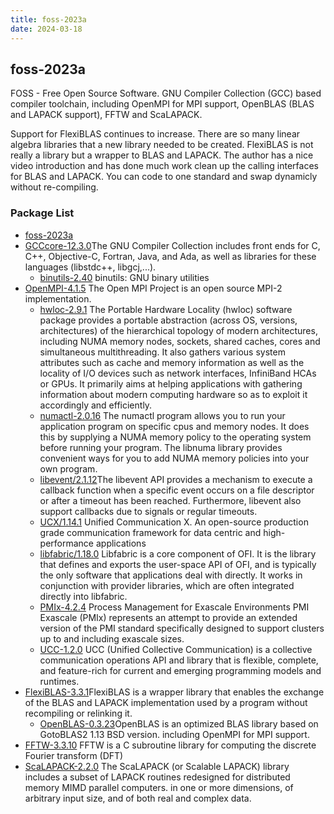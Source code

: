 ```yaml
---
title: foss-2023a
date: 2024-03-18
---
```


## foss-2023a
 FOSS - Free Open Source Software. GNU Compiler Collection (GCC) based compiler toolchain, including
 OpenMPI for MPI support, OpenBLAS (BLAS and LAPACK support), FFTW and ScaLAPACK.

 Support for FlexiBLAS continues to increase. There are so many linear algebra libraries that a new library needed to
be created. FlexiBLAS is not really a library but a wrapper to BLAS and LAPACK. The author has a nice video introduction and has done much work clean up the calling interfaces for BLAS and LAPACK. You can code to one standard and swap dynamicly without re-compiling.

### Package List
 * [foss-2023a](https://raw.githubusercontent.com/easybuilders/easybuild-easyconfigs/main/easybuild/easyconfigs/f/foss/foss-2023a.eb)
 * [GCCcore-12.3.0](https://gcc.gnu.org/)The GNU Compiler Collection includes front ends for
 C, C++, Objective-C, Fortran, Java, and Ada, as well as libraries for these languages (libstdc++, libgcj,...).
   * [binutils-2.40](http://directory.fsf.org/project/binutils/) binutils: GNU binary utilities
 * [OpenMPI-4.1.5](http://www.open-mpi.org/) The Open MPI Project is an open source MPI-2 implementation.
   * [hwloc-2.9.1](http://www.open-mpi.org/projects/hwloc/) The Portable Hardware Locality (hwloc) software package
      provides a portable abstraction (across OS, versions, architectures) of the hierarchical topology of 
      modern architectures, including
      NUMA memory nodes, sockets, shared caches, cores and simultaneous multithreading. It also gathers various
      system attributes such as cache and memory information as well as the locality of I/O devices such as
      network interfaces, InfiniBand HCAs or GPUs. It primarily aims at helping applications with gathering
      information about modern computing hardware so as to exploit it accordingly and efficiently.
   * [numactl-2.0.16](http://oss.sgi.com/projects/libnuma/) The numactl program allows you to run your
         application program on specific cpus and memory nodes. It does this by supplying a NUMA memory policy
         to the operating system before running your program. The libnuma library provides convenient ways for
         you to add NUMA memory policies into your own program.
   * [libevent/2.1.12](https://libevent.org)The libevent API provides a mechanism to execute a callback function when
      a specific event occurs on a file descriptor or after a timeout has been
      reached.  Furthermore, libevent also support callbacks due to signals or
      regular timeouts.
   * [UCX/1.14.1](https://www.openucx.org) Unified Communication X.
      An open-source production grade communication framework for data centric
      and high-performance applications
   * [libfabric/1.18.0](https://ofiwg.github.io/libfabric/) Libfabric is a core component of OFI. It is the library
      that defines and exports the user-space API of OFI, and is typically the only software that applications
      deal with directly. It works in conjunction with provider libraries, which are often integrated directly into libfabric.
   * [PMIx-4.2.4](https://pmix.org/) Process Management for Exascale Environments
      PMI Exascale (PMIx) represents an attempt to
      provide an extended version of the PMI standard specifically designed
      to support clusters up to and including exascale sizes.
   * [UCC-1.2.0](https://www.openucx.org/) UCC (Unified Collective Communication) is a collective
      communication operations API and library that is flexible, complete, and 
      feature-rich for current and emerging programming models and runtimes.
 * [FlexiBLAS-3.3.1](https://gitlab.mpi-magdeburg.mpg.de/software/flexiblas-release)FlexiBLAS is a wrapper library that enables the exchange of the BLAS and LAPACK implementation
used by a program without recompiling or relinking it.
   * [OpenBLAS-0.3.23](http://xianyi.github.com/OpenBLAS/)OpenBLAS is an optimized BLAS library based on GotoBLAS2 1.13 BSD version.
 including OpenMPI for MPI support.
 * [FFTW-3.3.10](http://www.fftw.org) FFTW is a C subroutine library for computing the discrete Fourier transform (DFT)
 * [ScaLAPACK-2.2.0](http://www.netlib.org/scalapack/) The ScaLAPACK (or Scalable LAPACK) library includes a subset of LAPACK routines redesigned for distributed memory MIMD parallel computers.
 in one or more dimensions, of arbitrary input size, and of both real and complex data.
